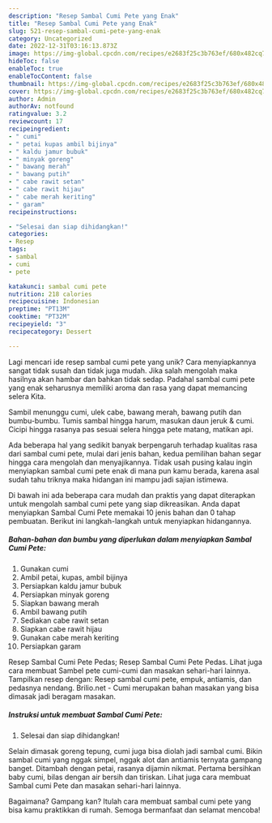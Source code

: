 ```yaml
---
description: "Resep Sambal Cumi Pete yang Enak"
title: "Resep Sambal Cumi Pete yang Enak"
slug: 521-resep-sambal-cumi-pete-yang-enak
category: Uncategorized
date: 2022-12-31T03:16:13.873Z
image: https://img-global.cpcdn.com/recipes/e2683f25c3b763ef/680x482cq70/sambal-cumi-pete-foto-resep-utama.jpg
hideToc: false
enableToc: true
enableTocContent: false
thumbnail: https://img-global.cpcdn.com/recipes/e2683f25c3b763ef/680x482cq70/sambal-cumi-pete-foto-resep-utama.jpg
cover: https://img-global.cpcdn.com/recipes/e2683f25c3b763ef/680x482cq70/sambal-cumi-pete-foto-resep-utama.jpg
author: Admin
authorAv: notfound
ratingvalue: 3.2
reviewcount: 17
recipeingredient:
- " cumi"
- " petai kupas ambil bijinya"
- " kaldu jamur bubuk"
- " minyak goreng"
- " bawang merah"
- " bawang putih"
- " cabe rawit setan"
- " cabe rawit hijau"
- " cabe merah keriting"
- " garam"
recipeinstructions:

- "Selesai dan siap dihidangkan!"
categories:
- Resep
tags:
- sambal
- cumi
- pete

katakunci: sambal cumi pete 
nutrition: 218 calories
recipecuisine: Indonesian
preptime: "PT13M"
cooktime: "PT32M"
recipeyield: "3"
recipecategory: Dessert

---
```





Lagi mencari ide resep sambal cumi pete yang unik? Cara menyiapkannya sangat tidak susah dan tidak juga mudah. Jika salah mengolah maka hasilnya akan hambar dan bahkan tidak sedap. Padahal sambal cumi pete yang enak seharusnya memiliki aroma dan rasa yang dapat memancing selera Kita.





Sambil menunggu cumi, ulek cabe, bawang merah, bawang putih dan bumbu-bumbu. Tumis sambal hingga harum, masukan daun jeruk &amp; cumi. Cicipi hingga rasanya pas sesuai selera hingga pete matang, matikan api.

Ada beberapa hal yang sedikit banyak berpengaruh terhadap kualitas rasa dari sambal cumi pete, mulai dari jenis bahan, kedua pemilihan bahan segar hingga cara mengolah dan menyajikannya. Tidak usah pusing kalau ingin menyiapkan sambal cumi pete enak di mana pun kamu berada, karena asal sudah tahu triknya maka hidangan ini mampu jadi sajian istimewa.






Di bawah ini ada beberapa cara mudah dan praktis yang dapat diterapkan untuk mengolah sambal cumi pete yang siap dikreasikan. Anda dapat menyiapkan Sambal Cumi Pete memakai 10 jenis bahan dan 0 tahap pembuatan. Berikut ini langkah-langkah untuk menyiapkan hidangannya.

<!--inarticleads1-->

##### Bahan-bahan dan bumbu yang diperlukan dalam menyiapkan Sambal Cumi Pete:

1. Gunakan  cumi
1. Ambil  petai, kupas, ambil bijinya
1. Persiapkan  kaldu jamur bubuk
1. Persiapkan  minyak goreng
1. Siapkan  bawang merah
1. Ambil  bawang putih
1. Sediakan  cabe rawit setan
1. Siapkan  cabe rawit hijau
1. Gunakan  cabe merah keriting
1. Persiapkan  garam


Resep Sambal Cumi Pete Pedas; Resep Sambal Cumi Pete Pedas. Lihat juga cara membuat Sambel pete cumi-cumi dan masakan sehari-hari lainnya. Tampilkan resep dengan: Resep sambal cumi pete, empuk, antiamis, dan pedasnya nendang. Brilio.net - Cumi merupakan bahan masakan yang bisa dimasak jadi beragam masakan. 

<!--inarticleads2-->

##### Instruksi untuk membuat Sambal Cumi Pete:


1. Selesai dan siap dihidangkan!

Selain dimasak goreng tepung, cumi juga bisa diolah jadi sambal cumi. Bikin sambal cumi yang nggak simpel, nggak alot dan antiamis ternyata gampang banget. Ditambah dengan petai, rasanya dijamin nikmat. Pertama bersihkan baby cumi, bilas dengan air bersih dan tiriskan. Lihat juga cara membuat Sambal cumi Pete dan masakan sehari-hari lainnya. 

Bagaimana? Gampang kan? Itulah cara membuat sambal cumi pete yang bisa kamu praktikkan di rumah. Semoga bermanfaat dan selamat mencoba!
